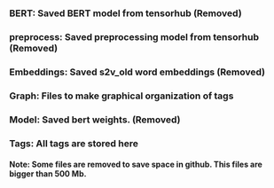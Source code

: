 ### BERT: Saved BERT model from tensorhub (Removed)
### preprocess: Saved preprocessing model from tensorhub (Removed)
### Embeddings: Saved s2v_old word embeddings (Removed)
### Graph: Files to make graphical organization of tags
### Model: Saved bert weights. (Removed)
### Tags: All tags are stored here

#### Note: Some files are removed to save space in github. This files are bigger than 500 Mb.
